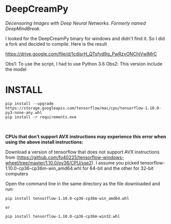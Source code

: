 # DeepCreamPy
*Decensoring Images with Deep Neural Networks. Formerly named DeepMindBreak.*


I looked for the DeepCreamPy binary for windows and didn't find it. So I did a fork and decided to compile. Here is the result

https://drive.google.com/file/d/1cdisrH_QTsfyd9g_PwRzvONChjVwlMrC


Obs1: To use the script, I had to use Python 3.6
Obs2: This version include the model 

# INSTALL
```
pip install --upgrade https://storage.googleapis.com/tensorflow/mac/cpu/tensorflow-1.10.0-py3-none-any.whl
pip install -r requirements.exe
```
</br>

**CPUs that don’t support AVX instructions may experience this error when using the above install instructions:**

Download a version of tensorflow that does not support AVX instructions from (https://github.com/fo40225/tensorflow-windows-wheel/tree/master/1.10.0/py36/CPU/sse2). I assume you picked tensorflow-1.10.0-cp36-cp36m-win_amd64.whl for 64-bit and the other for 32-bit computers

Open the command line in the same directory as the file downloaded and run:

```
pip install tensorflow-1.10.0-cp36-cp36m-win_amd64.whl

or

pip install tensorflow-1.10.0-cp36-cp36m-win32.whl
```
